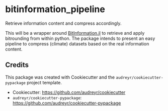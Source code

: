 # bitinformation_pipeline


Retrieve information content and compress accordingly.

This will be a wrapper around [BitInformation.jl](https://github.com/milankl/BitInformation.jl) to retrieve and apply bitrounding from within python.
The package intends to present an easy pipeline to compress (climate) datasets based on the real information content.


Credits
-------

This package was created with Cookiecutter and the `audreyr/cookiecutter-pypackage` project template.

- Cookiecutter: https://github.com/audreyr/cookiecutter
- `audreyr/cookiecutter-pypackage`: https://github.com/audreyr/cookiecutter-pypackage
